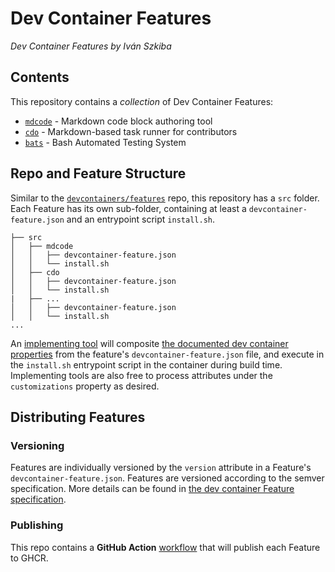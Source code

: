 # Dev Container Features

*Dev Container Features by Iván Szkiba*

## Contents

This repository contains a _collection_ of Dev Container Features:

 - [`mdcode`](./src/mdcode) - Markdown code block authoring tool
 - [`cdo`](./src/cdo) - Markdown-based task runner for contributors
 - [`bats`](./src/bats) - Bash Automated Testing System

## Repo and Feature Structure

Similar to the [`devcontainers/features`](https://github.com/devcontainers/features) repo, this repository has a `src` folder.  Each Feature has its own sub-folder, containing at least a `devcontainer-feature.json` and an entrypoint script `install.sh`. 

```
├── src
│   ├── mdcode
│   │   ├── devcontainer-feature.json
│   │   └── install.sh
│   ├── cdo
│   │   ├── devcontainer-feature.json
│   │   └── install.sh
|   ├── ...
│   │   ├── devcontainer-feature.json
│   │   └── install.sh
...
```

An [implementing tool](https://containers.dev/supporting#tools) will composite [the documented dev container properties](https://containers.dev/implementors/features/#devcontainer-feature-json-properties) from the feature's `devcontainer-feature.json` file, and execute in the `install.sh` entrypoint script in the container during build time.  Implementing tools are also free to process attributes under the `customizations` property as desired.

## Distributing Features

### Versioning

Features are individually versioned by the `version` attribute in a Feature's `devcontainer-feature.json`.  Features are versioned according to the semver specification. More details can be found in [the dev container Feature specification](https://containers.dev/implementors/features/#versioning).

### Publishing

This repo contains a **GitHub Action** [workflow](.github/workflows/release.yaml) that will publish each Feature to GHCR. 
